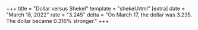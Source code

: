 +++
title = "Dollar versus Shekel"
template = "shekel.html"
[extra]
date = "March 18, 2022"
rate = "3.245"
delta = "On March 17, the dollar was 3.235. The dollar became 0.316% stronger."
+++
